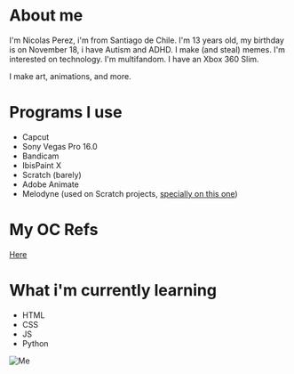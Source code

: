 # About me
I'm Nicolas Perez, i'm from Santiago de Chile. I'm 13 years old, my birthday is on November 18, i have Autism and ADHD. I make (and steal) memes. I'm interested on technology. I'm multifandom. I have an Xbox 360 Slim.

I make art, animations, and more.

# Programs I use
- Capcut
- Sony Vegas Pro 16.0
- Bandicam
- IbisPaint X
- Scratch (barely)
- Adobe Animate
- Melodyne (used on Scratch projects, [specially on this one](https://scratch.mit.edu/projects/798802452/))

# My OC Refs
[Here](https://nicolasperez.neocities.org/oc/)

# What i'm currently learning
- HTML
- CSS
- JS
- Python

![Me](https://tr.rbxcdn.com/11a1f5b0fe2c2a526b71ff680ed57b63/352/352/Avatar/Png)

<!---
nicoanimateyt/nicoanimateyt is a ✨ special ✨ repository because its `README.md` (this file) appears on your GitHub profile.
You can click the Preview link to take a look at your changes.

--->
